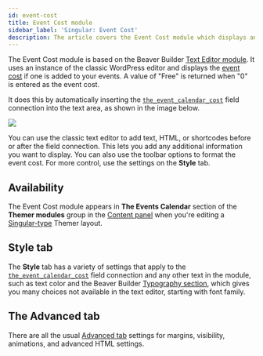 ```yaml
---
id: event-cost
title: Event Cost module
sidebar_label: 'Singular: Event Cost'
description: The article covers the Event Cost module which displays an event's cost.
---
```


The Event Cost module is based on the Beaver Builder [Text Editor module](/beaver-builder/layouts/modules/text). It uses an instance of the classic WordPress editor and displays the [event cost](https://theeventscalendar.com/knowledgebase/k/creating-an-event/#Event_Cost) if one is added to your events. A value of "Free" is returned when "0" is entered as the event cost.

It does this by automatically inserting the [`the_event_calendar_cost`](../field-connections.md#event-cost) field connection into the text area, as shown in the image below.

![](/img/beaver-themer/integrations--tec--event-cost--1.jpg)

You can use the classic text editor to add text, HTML, or shortcodes before or after the field connection. This lets you add any additional information you want to display. You can also use the toolbar options to format the event cost. For more control, use the settings on the **Style** tab.

## Availability

The Event Cost module appears in **The Events Calendar** section of the **Themer modules** group in the [Content panel](/beaver-builder/getting-started/bb-editor-basics/content-panel) when you're editing a [Singular-type](../../../layout-types-modules/singular-layout-type/themer-singular-layout-type.md) Themer layout.

## Style tab

The **Style** tab has a variety of settings that apply to the [`the_event_calendar_cost`](../field-connections.md#event-cost) field connection and any other text in the module, such as text color and the Beaver Builder [Typography section](/beaver-builder/styles/typography/overview), which gives you many choices not available in the text editor, starting with font family.

## The Advanced tab

There are all the usual [Advanced tab](/beaver-builder/layouts/advanced-tab) settings for margins, visibility, animations, and advanced HTML settings.
